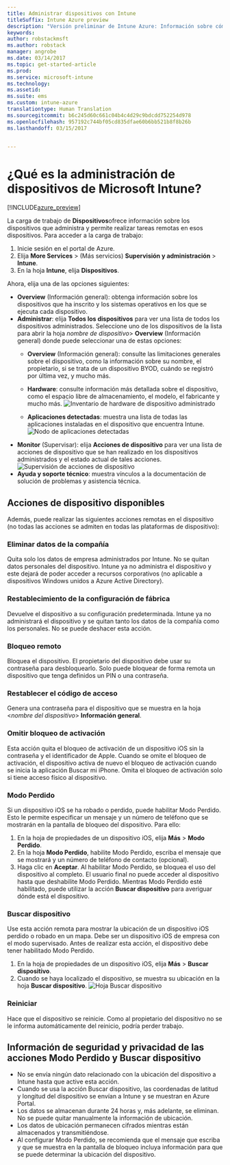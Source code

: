 ```yaml
---
title: Administrar dispositivos con Intune
titleSuffix: Intune Azure preview
description: "Versión preliminar de Intune Azure: Información sobre cómo ver los dispositivos que administra con Intune y realizar diversas operaciones en ellos."
keywords: 
author: robstackmsft
ms.author: robstack
manager: angrobe
ms.date: 03/14/2017
ms.topic: get-started-article
ms.prod: 
ms.service: microsoft-intune
ms.technology: 
ms.assetid: 
ms.suite: ems
ms.custom: intune-azure
translationtype: Human Translation
ms.sourcegitcommit: b6c245d60c661c04b4c4d29c9bdcdd752254d978
ms.openlocfilehash: 957192c744bf05cd835dfae60b6bb521b8f8b26b
ms.lasthandoff: 03/15/2017


---
```


# <a name="what-is-microsoft-intune-device-management"></a>¿Qué es la administración de dispositivos de Microsoft Intune? 


[!INCLUDE[azure_preview](../includes/azure_preview.md)]

La carga de trabajo de **Dispositivos**ofrece información sobre los dispositivos que administra y permite realizar tareas remotas en esos dispositivos. Para acceder a la carga de trabajo:

1. Inicie sesión en el portal de Azure.
2. Elija **More Services** >  (Más servicios) **Supervisión y administración** > **Intune**.
3. En la hoja **Intune**, elija **Dispositivos**.

Ahora, elija una de las opciones siguientes:

- **Overview** (Información general): obtenga información sobre los dispositivos que ha inscrito y los sistemas operativos en los que se ejecuta cada dispositivo.
- **Administrar**: elija **Todos los dispositivos** para ver una lista de todos los dispositivos administrados.
    Seleccione uno de los dispositivos de la lista para abrir la hoja *nombre de dispositivo*> **Overview** (Información general) donde puede seleccionar una de estas opciones:
    - **Overview** (Información general): consulte las limitaciones generales sobre el dispositivo, como la información sobre su nombre, el propietario, si se trata de un dispositivo BYOD, cuándo se registró por última vez, y mucho más. 
                
    - **Hardware**: consulte información más detallada sobre el dispositivo, como el espacio libre de almacenamiento, el modelo, el fabricante y mucho más.
    ![Inventario de hardware de dispositivo administrado](./media/hardware-inventory.png)
    - **Aplicaciones detectadas**: muestra una lista de todas las aplicaciones instaladas en el dispositivo que encuentra Intune.
    ![Nodo de aplicaciones detectadas](./media/detected-applications.png)
- **Monitor** (Supervisar): elija **Acciones de dispositivo** para ver una lista de acciones de dispositivo que se han realizado en los dispositivos administrados y el estado actual de tales acciones.
![Supervisión de acciones de dispositivo](./media/monitor-device-actions.png)
- **Ayuda y soporte técnico**: muestra vínculos a la documentación de solución de problemas y asistencia técnica.

## <a name="available-device-actions"></a>Acciones de dispositivo disponibles

Además, puede realizar las siguientes acciones remotas en el dispositivo (no todas las acciones se admiten en todas las plataformas de dispositivo):

### <a name="remove-company-data"></a>**Eliminar datos de la compañía**
Quita solo los datos de empresa administrados por Intune. No se quitan datos personales del dispositivo. Intune ya no administra el dispositivo y este dejará de poder acceder a recursos corporativos (no aplicable a dispositivos Windows unidos a Azure Active Directory).

### <a name="factory-reset"></a>**Restablecimiento de la configuración de fábrica**
Devuelve el dispositivo a su configuración predeterminada. Intune ya no administrará el dispositivo y se quitan tanto los datos de la compañía como los personales. No se puede deshacer esta acción.

### <a name="remote-lock"></a>**Bloqueo remoto**
Bloquea el dispositivo. El propietario del dispositivo debe usar su contraseña para desbloquearlo. Solo puede bloquear de forma remota un dispositivo que tenga definidos un PIN o una contraseña.

### <a name="reset-passcode"></a>**Restablecer el código de acceso**
Genera una contraseña para el dispositivo que se muestra en la hoja <*nombre del dispositivo*> **Información general**.

### <a name="bypass-activation-lock"></a>**Omitir bloqueo de activación**
Esta acción quita el bloqueo de activación de un dispositivo iOS sin la contraseña y el identificador de Apple. Cuando se omite el bloqueo de activación, el dispositivo activa de nuevo el bloqueo de activación cuando se inicia la aplicación Buscar mi iPhone. Omita el bloqueo de activación solo si tiene acceso físico al dispositivo.

### <a name="lost-mode"></a>**Modo Perdido**
Si un dispositivo iOS se ha robado o perdido, puede habilitar Modo Perdido. Esto le permite especificar un mensaje y un número de teléfono que se mostrarán en la pantalla de bloqueo del dispositivo. Para ello:
1.    En la hoja de propiedades de un dispositivo iOS, elija **Más** > **Modo Perdido**.
2.    En la hoja **Modo Perdido**, habilite Modo Perdido, escriba el mensaje que se mostrará y un número de teléfono de contacto (opcional).
3.    Haga clic en **Aceptar**.
Al habilitar Modo Perdido, se bloquea el uso del dispositivo al completo. El usuario final no puede acceder al dispositivo hasta que deshabilite Modo Perdido. Mientras Modo Perdido esté habilitado, puede utilizar la acción **Buscar dispositivo** para averiguar dónde está el dispositivo.

### <a name="locate-device"></a>**Buscar dispositivo**
Use esta acción remota para mostrar la ubicación de un dispositivo iOS perdido o robado en un mapa. Debe ser un dispositivo iOS de empresa con el modo supervisado. Antes de realizar esta acción, el dispositivo debe tener habilitado Modo Perdido.
1.    En la hoja de propiedades de un dispositivo iOS, elija **Más** > **Buscar dispositivo**.
2.    Cuando se haya localizado el dispositivo, se muestra su ubicación en la hoja **Buscar dispositivo**. 
    ![Hoja Buscar dispositivo](./media/locate-device.png)

### <a name="restart"></a>**Reiniciar**
Hace que el dispositivo se reinicie. Como al propietario del dispositivo no se le informa automáticamente del reinicio, podría perder trabajo.


## <a name="security-and-privacy-information-for-the-lost-mode-and-locate-device-actions"></a>Información de seguridad y privacidad de las acciones Modo Perdido y Buscar dispositivo
- No se envía ningún dato relacionado con la ubicación del dispositivo a Intune hasta que active esta acción.
- Cuando se usa la acción Buscar dispositivo, las coordenadas de latitud y longitud del dispositivo se envían a Intune y se muestran en Azure Portal.
- Los datos se almacenan durante 24 horas y, más adelante, se eliminan. No se puede quitar manualmente la información de ubicación.
- Los datos de ubicación permanecen cifrados mientras están almacenados y transmitiéndose.
- Al configurar Modo Perdido, se recomienda que el mensaje que escriba y que se muestra en la pantalla de bloqueo incluya información para que se puede determinar la ubicación del dispositivo.


